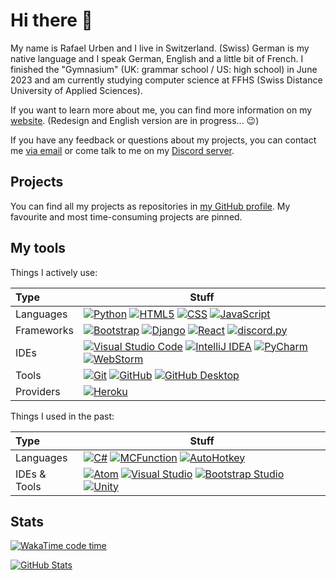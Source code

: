 # Hi there 👋

My name is Rafael Urben and I live in Switzerland. (Swiss) German is my native language and I speak German, English and a little bit of French.
I finished the "Gymnasium" (UK: grammar school / US: high school) in June 2023 and am currently studying computer science at FFHS (Swiss Distance University of Applied Sciences).

If you want to learn more about me, you can find more information on my [website](https://rafaelurben.ch). (Redesign and English version are in progress... 😉)

If you have any feedback or questions about my projects, you can contact me [via email](https://go.rafaelurben.ch/devmail) or come talk to me on my [Discord server](https://go.rafaelurben.ch/discord).

## Projects

You can find all my projects as repositories in [my GitHub profile](https://github.com/rafaelurben/). My favourite and most time-consuming projects are pinned.

## My tools

Things I actively use:

| Type | Stuff |
| :--- | ---| 
| Languages | [![Python](<https://img.shields.io/badge/-Python-3776AB?style=flat&logo=python&logoColor=white>)](https://www.python.org/) [![HTML5](<https://img.shields.io/badge/-HTML5-E34F26?style=flat&logo=html5&logoColor=white>)](https://www.wikiwand.com/en/HTML5) [![CSS](<https://img.shields.io/badge/-CSS3-1572B6?style=flat&logo=css3&logoColor=white>)](https://www.wikiwand.com/en/Cascading_Style_Sheets) [![JavaScript](<https://img.shields.io/badge/-JavaScript-eed718?style=flat&logo=javascript&logoColor=white>)](https://www.wikiwand.com/en/JavaScript) |
| Frameworks | [![Bootstrap](<https://img.shields.io/badge/-Bootstrap-7952B3?style=flat&logo=bootstrap&logoColor=white>)](https://getbootstrap.com/) [![Django](<https://img.shields.io/badge/-Django-092E20?style=flat&logo=django&logoColor=white>)](https://www.djangoproject.com) [![React](<https://img.shields.io/badge/-React-20232a?style=flat&logo=react&logoColor=61dafb>)](https://reactjs.org/) [![discord.py](<https://img.shields.io/badge/-discord.py-5865F2?style=flat&logo=discord&logoColor=white>)](https://discordpy.readthedocs.io) |
| IDEs | [![Visual Studio Code](<http://img.shields.io/badge/-VS Code-007ACC?style=flat&logo=visualstudiocode&logoColor=white>)](https://code.visualstudio.com/) [![IntelliJ IDEA](<https://img.shields.io/badge/-IntelliJ IDEA-FFFFFF?style=flat&logo=intellijidea&logoColor=black>)](https://www.jetbrains.com/idea/) [![PyCharm](<https://img.shields.io/badge/-PyCharm-FFFFFF?style=flat&logo=pycharm&logoColor=black>)](https://www.jetbrains.com/pycharm/) [![WebStorm](<https://img.shields.io/badge/-WebStorm-FFFFFF?style=flat&logo=webstorm&logoColor=black>)](https://www.jetbrains.com/webstorm/) |
| Tools | [![Git](<http://img.shields.io/badge/-Git-F1502F?style=flat&logo=git&logoColor=FFFFFF>)](https://git-scm.com/) [![GitHub](<http://img.shields.io/badge/-Github-181717?style=flat&logo=github&logoColor=FFFFFF>)](https://github.com/) [![GitHub Desktop](<http://img.shields.io/badge/-Github Desktop-181717?style=flat&logo=github&logoColor=FFFFFF>)](https://desktop.github.com/) |
| Providers | [![Heroku](<http://img.shields.io/badge/-Heroku-430098?style=flat&logo=heroku&logoColor=white>)](https://heroku.com/) |

Things I used in the past:

| Type | Stuff |
| :--- | ---| 
| Languages | [![C#](<https://img.shields.io/badge/-C%23-659ad2?style=flat&logo=csharp&logoColor=white>)](https://unity3d.com/learning-c-sharp-in-unity-for-beginners) [![MCFunction](<http://img.shields.io/badge/-MCFunction-62B47A?style=flat&logo=minecraft&logoColor=white>)](https://minecraft.gamepedia.com/Function_(Java_Edition)) [![AutoHotkey](<https://img.shields.io/badge/-AutoHotkey-334455?style=flat&logo=autohotkey&logoColor=white>)](https://www.autohotkey.com/) |
| IDEs & Tools | [![Atom](<http://img.shields.io/badge/-Atom-66595C?style=flat&logo=atom&logoColor=white>)](https://atom.io/) [![Visual Studio](<http://img.shields.io/badge/-Visual Studio-5C2D91?style=flat&logo=visualstudio&logoColor=white>)](https://visualstudio.com/) [![Bootstrap Studio](<http://img.shields.io/badge/-Bootstrap Studio-7952B3?style=flat&logo=bootstrap&logoColor=white>)](https://bootstrapstudio.io) [![Unity](<http://img.shields.io/badge/-Unity-000000?style=flat&logo=unity&logoColor=white>)](https://unity.com/) |


## Stats
[![WakaTime code time](https://wakatime.com/badge/user/c61e21c4-90ec-4953-b64f-e1a589f1e09c.svg)](https://wakatime.com/@rafaelurben)

[![GitHub Stats](https://github-readme-stats.vercel.app/api?username=rafaelurben&show_icons=true&theme=dark&count_private=true)](https://github.com/rafaelurben/)
